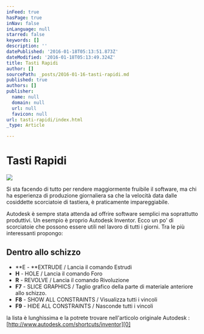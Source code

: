 ```yaml
---
inFeed: true
hasPage: true
inNav: false
inLanguage: null
starred: false
keywords: []
description: ''
datePublished: '2016-01-18T05:13:51.873Z'
dateModified: '2016-01-18T05:13:49.324Z'
title: Tasti Rapidi
author: []
sourcePath: _posts/2016-01-16-tasti-rapidi.md
published: true
authors: []
publisher:
  name: null
  domain: null
  url: null
  favicon: null
url: tasti-rapidi/index.html
_type: Article

---
```

# Tasti Rapidi
![](https://the-grid-user-content.s3-us-west-2.amazonaws.com/317fceaa-49fd-4250-b0ee-90a8959e9d09.png)

Si sta facendo di tutto per rendere maggiormente fruibile il software, ma chi ha esperienza di produzione giornaliera sa che la velocità data dalle cosiddette scorciatoie di tastiera, è praticamente impareggiabile. 

Autodesk è sempre stata attenda ad offrire software semplici ma soprattutto produttivi. Un esempio è proprio Autodesk Inventor. Ecco un po' di scorciatoie che possono essere utili nel lavoro di tutti i giorni. Tra le più interessanti propongo:

## Dentro allo schizzo

* **E - **EXTRUDE / Lancia il comando Estrudi 
* **H** - HOLE / Lancia il comando Foro 
* **R** - REVOLVE / Lancia il comando Rivoluzione 
* **F7** - SLICE GRAPHICS / Taglio grafico della parte di materiale anteriore allo schizzo. 
* **F8** - SHOW ALL CONSTRAINTS / Visualizza tutti i vincoli 
* **F9** - HIDE ALL CONSTRAINTS / Nasconde tutti i vincoli

la lista è lunghissima e la potrete trovare nell'articolo originale Autodesk : [http://www.autodesk.com/shortcuts/inventor][0]

[0]: http://www.autodesk.com/shortcuts/inventor